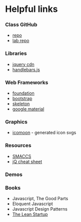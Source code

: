 # Helpful links

### Class GitHub
* [repo](https://github.com/codefellows/seattle-301d21)
* [lab repo](https://github.com/codefellows-seattle-301d21/02-jquery_and_the_DOM)

### Libraries
* [jquery cdn](https://code.jquery.com/)
* [handlebars.js](http://handlebarsjs.com/)

### Web Frameworks
* [foundation](http://foundation.zurb.com/)
* [bootstrap](http://getbootstrap.com/)
* [skeleton](getskeleton.com)
* [google material](https://material.io/guidelines/#introduction-principles)

### Graphics
* [icomoon](icomoon.io) - generated icon svgs

### Resources
* [SMACCS](https://smacss.com/)
* [jQ cheat sheet](https://oscarotero.com/jquery/)

### Demos

### Books
* Javascript, The Good Parts
* Eloquent Javascript
* Javascript Design Patterns
* [The Lean Startup](https://www.amazon.com/Lean-Startup-Entrepreneurs-Continuous-Innovation/dp/0307887898)
